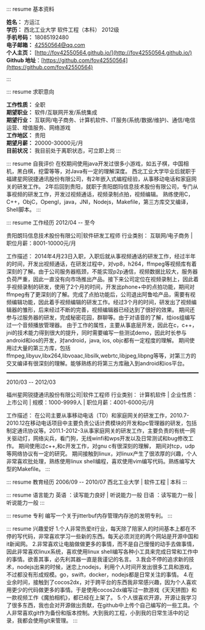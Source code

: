 <style>
.resumeContainer { font-size: 12px !important; }
dt { background: url(img/resumeMenubg.jpg) no-repeat 5px 0; }
ul { -webkit-padding-start: 0px; padding: 0px !important; }
li { list-style:none; }
h5 { height: 26px; line-height: 26px; color: #315AAA; text-indent: 20px; font-size: 14px; }
dd { padding-left: 20px; margin: 10px; line-height: 1.8em; }
hr { border:0.5px dotted gray !important; }
</style>

::: resume 基本资料

- **姓名：** 方运江
- **学历：** 西北工业大学  软件工程（本科）  2012级  
- **手机号码：** 18085192480  
- **电子邮箱：** 42550564@qq.com
- **个人主页：** [http://fov42550564.github.io/](http://fov42550564.github.io/)
- **Github 地址**：[https://github.com/fov42550564](https://github.com/fov42550564)

:::

::: resume 求职意向
- **工作性质：** 全职
- **期望职业：** 软件/互联网开发/系统集成
- **期望行业：** 互联网/电子商务、计算机软件、IT服务(系统/数据/维护)、通信/电信运营、增值服务、网络游戏
- **工作地区：** 贵阳
- **期望月薪：** 20000-30000元/月
- **目前状况：** 我目前处于离职状态，可立即上岗
:::

::: resume 自我评价
在校期间使用java开发过很多小游戏，如五子棋，中国相机，黑白棋，挖雷等等，对Java有一定的理解深度。
西北工业大学毕业后就职于福建星网锐捷通讯股份有限公司，有2年嵌入式编程经验，从事移动电话和家庭网关的研发工作。
2年后回到贵阳，就职于贵阳朗玛信息技术股份有限公司，专门从事视频的研发工作，开发过视频通话，视频录制点拍，视频编辑。
熟练使用C，C++，ObjC，Opengl，java，JNI，Nodejs，Makefile，第三方库交叉编译，Shell脚本。
:::

::: resume 工作经历
2012/04 -- 至今

贵阳朗玛信息技术股份有限公司|软件研发工程师
行业类别： 互联网/电子商务 | 职位月薪：8001-10000元/月

工作描述：
2014年4月23日入职，入职后就从事视频通话的研发工作，经过半年的时间，开发出视频通话，在研发过程中，对vp8，h264，ffmpeg等视频库有着深刻的了解。由于公司服务器瓶颈，不能实现p2p通信，视频数据比较大，服务器负荷严重，因此一直没有向市场推出产品。接下来公司定位在视频录制上，因此着手视频录制的研发，使用了2个月的时间，开发出phone+中的点拍功能，期间对ffmpeg有了更深刻的了解。完成了点拍功能后，公司退出阿鲁哈产品，需要有视频编辑功能，因此着手视频编辑的研发工作。经过3个月的时间，研发出了视频编辑器的雏形，后来经过不断的完善，视频编辑器已经达到了很好的效果。
期间还参与过服务器的研发，完成秘密花园，群聊等。由于对语音的了解，给ios组编写过一个音频播放管理器。
由于工作的属性，主要从事底层开发，因此在c，c++，jni的技术能力得到很大的提升，同时需要编写一些测试demo，因此时长参与android和ios的开发，对android，java, ios, objc都有一定程度的理解。
期间使用过大量的第三方库，包括ffmpeg,libyuv,libx264,libvoaac,libsilk,webrtc,libjpeg,libpng等等，对第三方的交叉编译有很深刻的理解。能够熟练的将第三方库融入到android和ios平台。


---


2010/03 -- 2012/03

福州星网锐捷通讯股份有限公司|软件工程师
行业类别： 计算机软件 | 企业性质：上市公司 | 规模：1000-9999人 | 职位月薪：4001-6000元/月

工作描述：
在公司主要从事移动电话（TD）和家庭网关的研发工作，2010.7-2010.12在移动电话项目中主要负责公话计费模块的开发和pc管理器的研发，包括制定通讯协议等。2011.1-2012-3从事家庭网关的研发工作，主要负责的有统一网关驱动灯，网络尖兵，看门狗，无线winfi和wps开发以及日常测试和bug修改工作。
期间使用过c++,和c开发工作，对gnu c有很深刻的理解， 期间对tcp，udp等网络协议有一定的研究。 期间接触到linux，对linux产生了很浓厚的兴趣，个人非常喜欢批处理，熟练使用linux shell编程，喜欢使用vim编写代码。熟练编写大型的Makefile。
:::


::: resume 教育经历
2006/09 -- 2010/07
西北工业大学 | 软件工程 | 本科
:::

::: resume 语言能力
英语 ：读写能力良好 | 听说能力一般
日语 ：读写能力一般 | 听说能力一般
:::

::: resume 专利
编写一个关于jitterbuf内存管理内存池的发明专利。
:::

::: resume 兴趣爱好
1.个人非常热爱it行业，每天除了陪家人的时间基本上都在不停的写代码，非常喜欢学习一些新的东西。每天必须浏览的两个网站是开源中国和it新闻网。
2.非常喜欢让电脑做做更多的事情，而不是自己慢慢的动手去做事情，因此非常喜欢linux系统，喜欢使用linux shell编写各种小工具来完成日常和工作中的事情。欲善其事，必先利其器一直是我谨记的名言。
3.我会不停的追求新的技术，nodejs出来的时候，迷恋上nodejs，利用个人时间开发出很多工具和游戏，不过都没有形成规模。go，swift，docker，nodejs都是日常关注的事情。
4.在业余时间，接触到了cocos2dx，对于跨平台的东西我非常感兴趣，因为个人喜欢用更少的代码做更多的事情。于是使用cocos2dx编写过一款游戏《天天拼图》和一款视频工作《魔拍相机》，都已经在上架了。
5.个人很喜欢开源，开源让我学习了很多东西，我也会对开源做出贡献，在github中上传个自己编写的一些工具。个人非常喜欢git作为备份和版本控制。大到我的工程，小到我的日常生活中的记录，我都会使用git来管理。
:::
